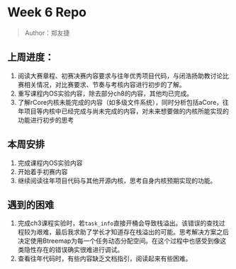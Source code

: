 # Week 6 Repo

> Author：郑友捷

## 上周进度：

1. 阅读大赛章程、初赛决赛内容要求与往年优秀项目代码，与闭浩扬助教讨论比赛相关情况，对比赛要求、节奏与考核内容进行初步的了解。
2. 重写课程内OS实验内容，除去部分ch8的内容，其他均已完成。
3. 了解rCore内核未能完成的内容（如多级文件系统），同时分析包括aCore，往年项目等内核中已经完成与尚未完成的内容，对未来想要做的内核所能实现的功能进行初步的思考



## 本周安排

1. 完成课程内OS实验内容
2. 开始着手初赛内容
3. 继续阅读往年项目代码与其他开源内核，思考自身内核预期实现的功能。



## 遇到的困难

1. 完成ch3课程实验时，若`task_info`直接开桶会导致栈溢出。该错误的查找过程较为艰难，最后我求助了学长才知道存在栈溢出的可能。思考解决方案之后决定使用Btreemap为每一个任务动态分配空间。在这个过程中也感受到像这类隐性存在的错误确实很难进行调试。
2. 查看往年代码时，有些内容缺乏文档指引，阅读起来有些困难。
